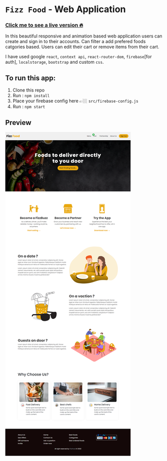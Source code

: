 # `Fizz Food` - Web Application

### [Click me to see a live version 🔥](https://fizz-food.web.app/)

In this beautiful responsive and animation based web application users can create and sign in to their accounts. Can filter a add prefered foods catgories based. Users can edit their cart or remove items from their cart.

I have used google `react`, `context api`, `react-router-dom`, `firebase`[for auth], `localstorage`, `bootstrap` and custom `css`.

## To run this app:

1. Clone this repo
2. Run : `npm install`
3. Place your firebase config here 👉🏼 `src/firebase-config.js`
4. Run : `npm start`

## Preview

![Screenshot](./preview.png)
